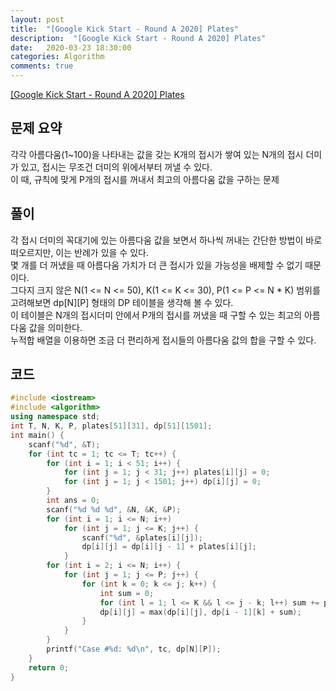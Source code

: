 ```yaml
---
layout: post
title:  "[Google Kick Start - Round A 2020] Plates"
description:  "[Google Kick Start - Round A 2020] Plates"
date:   2020-03-23 18:30:00
categories: Algorithm
comments: true
---
```

[[Google Kick Start - Round A 2020] Plates](https://codingcompetitions.withgoogle.com/kickstart/round/000000000019ffc7/00000000001d40bb)

## 문제 요약

각각 아름다움(1~100)을 나타내는 값을 갖는 K개의 접시가 쌓여 있는 N개의 접시 더미가 있고, 접시는 무조건 더미의 위에서부터 꺼낼 수 있다.  
이 때, 규칙에 맞게 P개의 접시를 꺼내서 최고의 아름다움 값을 구하는 문제

## 풀이

각 접시 더미의 꼭대기에 있는 아름다움 값을 보면서 하나씩 꺼내는 간단한 방법이 바로 떠오르지만, 이는 반례가 있을 수 있다.  
몇 개를 더 꺼냈을 때 아름다움 가치가 더 큰 접시가 있을 가능성을 배제할 수 없기 때문이다.  
그다지 크지 않은 N(1 <= N <= 50), K(1 <= K <= 30), P(1 <= P <= N * K) 범위를 고려해보면 dp[N][P] 형태의 DP 테이블을 생각해 볼 수 있다.  
이 테이블은 N개의 접시더미 안에서 P개의 접시를 꺼냈을 때 구할 수 있는 최고의 아름다움 값을 의미한다.  
누적합 배열을 이용하면 조금 더 편리하게 접시들의 아름다움 값의 합을 구할 수 있다.  

## 코드

```C++
#include <iostream>
#include <algorithm>
using namespace std;
int T, N, K, P, plates[51][31], dp[51][1501];
int main() {
	scanf("%d", &T);
	for (int tc = 1; tc <= T; tc++) {
		for (int i = 1; i < 51; i++) {
			for (int j = 1; j < 31; j++) plates[i][j] = 0;
			for (int j = 1; j < 1501; j++) dp[i][j] = 0;
		}
		int ans = 0;
		scanf("%d %d %d", &N, &K, &P);
		for (int i = 1; i <= N; i++)
			for (int j = 1; j <= K; j++) {
				scanf("%d", &plates[i][j]);
				dp[i][j] = dp[i][j - 1] + plates[i][j];
			}
		for (int i = 2; i <= N; i++) {
			for (int j = 1; j <= P; j++) {
				for (int k = 0; k <= j; k++) {
					int sum = 0;
					for (int l = 1; l <= K && l <= j - k; l++) sum += plates[i][l];
					dp[i][j] = max(dp[i][j], dp[i - 1][k] + sum);
				}
			}
		}
		printf("Case #%d: %d\n", tc, dp[N][P]);
	}
	return 0;
}
```